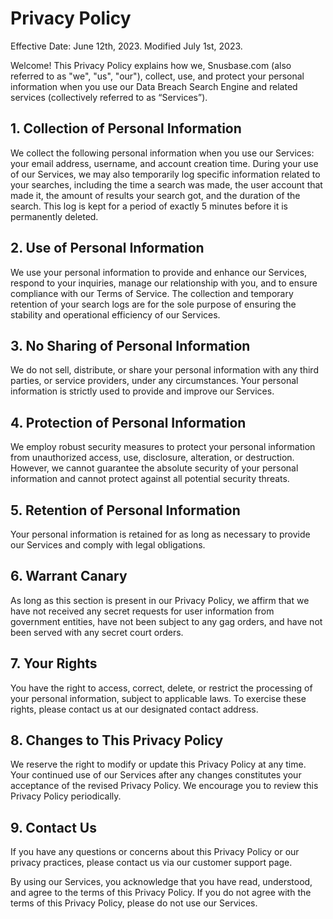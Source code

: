 # Privacy Policy

Effective Date: June 12th, 2023. Modified July 1st, 2023.

Welcome! This Privacy Policy explains how we, Snusbase.com (also referred to as "we", "us", "our"), collect, use, and protect your personal information when you use our Data Breach Search Engine and related services (collectively referred to as “Services”).

## 1. Collection of Personal Information

We collect the following personal information when you use our Services: your email address, username, and account creation time. During your use of our Services, we may also temporarily log specific information related to your searches, including the time a search was made, the user account that made it, the amount of results your search got, and the duration of the search. This log is kept for a period of exactly 5 minutes before it is permanently deleted.

## 2. Use of Personal Information

We use your personal information to provide and enhance our Services, respond to your inquiries, manage our relationship with you, and to ensure compliance with our Terms of Service. The collection and temporary retention of your search logs are for the sole purpose of ensuring the stability and operational efficiency of our Services.

## 3. No Sharing of Personal Information

We do not sell, distribute, or share your personal information with any third parties, or service providers, under any circumstances. Your personal information is strictly used to provide and improve our Services.

## 4. Protection of Personal Information

We employ robust security measures to protect your personal information from unauthorized access, use, disclosure, alteration, or destruction. However, we cannot guarantee the absolute security of your personal information and cannot protect against all potential security threats.

## 5. Retention of Personal Information

Your personal information is retained for as long as necessary to provide our Services and comply with legal obligations.

## 6. Warrant Canary

As long as this section is present in our Privacy Policy, we affirm that we have not received any secret requests for user information from government entities, have not been subject to any gag orders, and have not been served with any secret court orders.

## 7. Your Rights

You have the right to access, correct, delete, or restrict the processing of your personal information, subject to applicable laws. To exercise these rights, please contact us at our designated contact address.

## 8. Changes to This Privacy Policy

We reserve the right to modify or update this Privacy Policy at any time. Your continued use of our Services after any changes constitutes your acceptance of the revised Privacy Policy. We encourage you to review this Privacy Policy periodically.

## 9. Contact Us

If you have any questions or concerns about this Privacy Policy or our privacy practices, please contact us via our customer support page.

By using our Services, you acknowledge that you have read, understood, and agree to the terms of this Privacy Policy. If you do not agree with the terms of this Privacy Policy, please do not use our Services.
